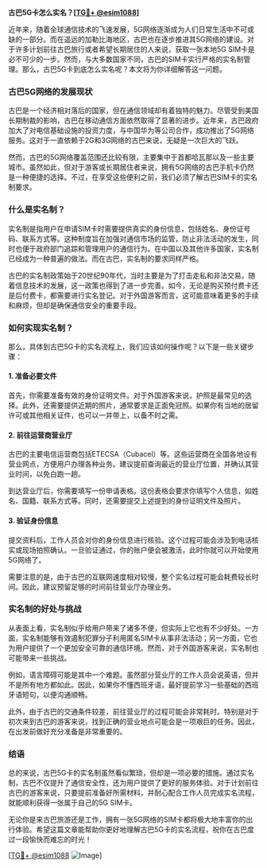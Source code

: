 **古巴5G卡怎么实名？[[TG💪+ @esim1088](https://t.me/s/esim1088)]**

近年来，随着全球通信技术的飞速发展，5G网络逐渐成为人们日常生活中不可或缺的一部分。而在遥远的加勒比海地区，古巴也在逐步推进其5G网络的建设。对于许多计划前往古巴旅行或者希望长期居住的人来说，获取一张本地5G SIM卡是必不可少的一步。然而，与大多数国家不同，古巴的SIM卡实行严格的实名制管理。那么，古巴5G卡到底怎么实名呢？本文将为你详细解答这一问题。

### 古巴5G网络的发展现状

古巴是一个经济相对落后的国家，但在通信领域却有着独特的魅力。尽管受到美国长期制裁的影响，古巴在移动通信方面依然取得了显著的进步。近年来，古巴政府加大了对电信基础设施的投资力度，与中国华为等公司合作，成功推出了5G网络服务。这对于一直依赖于2G和3G网络的古巴来说，无疑是一次巨大的飞跃。

然而，古巴的5G网络覆盖范围还比较有限，主要集中于首都哈瓦那以及一些主要城市。虽然如此，但对于游客或长期居住者来说，拥有5G网络的古巴手机卡仍然是一种便捷的选择。不过，在享受这些便利之前，我们必须了解古巴SIM卡的实名制要求。

### 什么是实名制？

实名制是指用户在申请SIM卡时需要提供真实的身份信息，包括姓名、身份证号码、联系方式等。这种制度旨在加强对通信市场的监管，防止非法活动的发生，同时也便于政府部门追踪和管理用户的通信行为。在中国以及其他许多国家，实名制已经成为一种普遍的做法。而在古巴，实名制的要求同样严格。

古巴的实名制政策始于20世纪90年代，当时主要是为了打击走私和非法交易。随着信息技术的发展，这一政策也得到了进一步完善。如今，无论是购买预付费卡还是后付费卡，都需要进行实名登记。对于外国游客而言，这可能意味着更多的手续和麻烦，但却是确保通信安全的重要手段。

### 如何实现实名制？

那么，具体到古巴5G卡的实名流程上，我们应该如何操作呢？以下是一些关键步骤：

#### 1. 准备必要文件

首先，你需要准备有效的身份证明文件。对于外国游客来说，护照是最常见的选择。此外，还需要提供近期的照片，通常要求是正面免冠照。如果你有当地的居留许可或其他相关证件，也可以一并带上，以备不时之需。

#### 2. 前往运营商营业厅

古巴的主要电信运营商包括ETECSA（Cubacel）等。这些运营商在全国各地设有营业网点，方便用户办理各种业务。建议提前查询最近的营业厅位置，并确认其营业时间，以免白跑一趟。

到达营业厅后，你需要填写一份申请表格。这份表格会要求你填写个人信息，如姓名、国籍、联系方式等。同时，还需要提交上述提到的身份证明文件及照片。

#### 3. 验证身份信息

提交资料后，工作人员会对你的身份信息进行核验。这个过程可能会涉及到电话核实或现场拍照确认。一旦验证通过，你的账户便会被激活，此时你就可以开始使用5G网络了。

需要注意的是，由于古巴的互联网速度相对较慢，整个实名过程可能会耗费较长时间。因此，建议预留足够的时间前往营业厅办理业务。

### 实名制的好处与挑战

从表面上看，实名制似乎给用户带来了诸多不便，但实际上它也有不少好处。一方面，实名制能够有效遏制犯罪分子利用匿名SIM卡从事非法活动；另一方面，它也为用户提供了一个更加安全可靠的通信环境。然而，对于外国游客来说，实名制也可能带来一些挑战。

例如，语言障碍可能是其中一个难题。虽然部分营业厅的工作人员会说英语，但并不是所有地方都如此。因此，如果你不懂西班牙语，最好提前学习一些基础的西班牙语短句，以便沟通顺畅。

此外，由于古巴的交通条件较差，前往营业厅的过程可能会非常耗时。特别是对于初次来到古巴的游客来说，找到正确的营业地点可能会是一项艰巨的任务。因此，在出发前做好充分准备是非常重要的。

### 结语

总的来说，古巴5G卡的实名制虽然看似繁琐，但却是一项必要的措施。通过实名制，古巴不仅提升了通信安全性，还为用户提供了更好的服务体验。对于计划前往古巴的游客来说，只要提前准备好所需材料，并耐心配合工作人员完成实名流程，就能顺利获得一张属于自己的5G SIM卡。

无论你是来古巴旅游还是工作，拥有一张5G网络的SIM卡都将极大地丰富你的出行体验。希望这篇文章能帮助你更好地理解古巴5G卡的实名流程，祝你在古巴度过一段愉快而难忘的时光！

[[TG💪+ @esim1088](https://t.me/s/esim1088) ![Image](https://i.postimg.cc/4NQfJmqS/Snipaste-2025-05-13-00-14-12.png)]